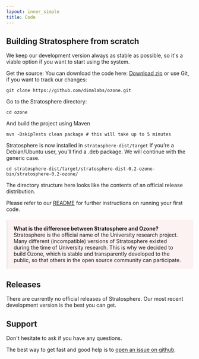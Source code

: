 ```yaml
---
layout: inner_simple
title: Code 
---
```



## Building Stratosphere from scratch

We keep our development version always as stable as possible, so it's a viable option if you want to start using the system.

Get the source:
You can download the code here: [Download zip](https://github.com/dimalabs/ozone/archive/master.zip) or use Git, if you want to track our changes:

    git clone https://github.com/dimalabs/ozone.git

Go to the Stratosphere directory:

    cd ozone

And build the project using Maven

    mvn -DskipTests clean package # this will take up to 5 minutes

Stratosphere is now installed in `stratosphere-dist/target`
If you’re a Debian/Ubuntu user, you’ll find a .deb package. We will continue with the generic case.

    cd stratosphere-dist/target/stratosphere-dist-0.2-ozone-bin/stratosphere-0.2-ozone/

The directory structure here looks like the contents of an official release distribution.

Please refer to our [README](https://github.com/dimalabs/ozone/blob/master/README.md) for further instructions on running your first code.

<div style="background-color: #fcf2f2;border-color: #dFb5b4;margin: 20px 0;padding: 15px 30px 15px 15px;border-left: 5px solid #eee;">
	<b>What is the difference between Stratosphere and Ozone?</b>
	<br>
	Stratosphere is the official name of the University research project. Many different (incompatible) versions of Stratosphere existed during the time of University research. This is why we decided to build Ozone, which is stable and transparently developed to the public, so that others in the open source community can participate.
</div>


## Releases

There are currently no official releases of Stratosphere. Our most recent development version is the best you can get.

## Support

Don't hesitate to ask if you have any questions.

The best way to get fast and good help is to [open an issue on github](https://github.com/dimalabs/ozone/issues/new).

<!--

<br>
 <div class="text-center">
<a href="https://github.com/dimalabs/ozone/issues/new" class="btn btn-primary">Open an Issue on Github</a>
</div>
<hr>

If you don't want to register on github, we also have a users mailing list:<br>
	<a href="mailto:users@stratosphere.tu-berlin.de">users@stratosphere.tu-berlin.de</a>
<p>
	<strong>Prior to usage, you need to register at the mailing list:</strong><br>
	<a href="https://lists.tu-berlin.de/mailman/listinfo/stratosphere-users">users@stratosphere.tu-berlin.de registration</a>
</p> -->


